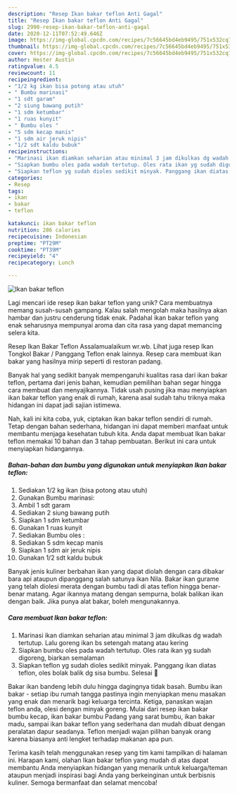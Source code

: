 ```yaml
---
description: "Resep Ikan bakar teflon Anti Gagal"
title: "Resep Ikan bakar teflon Anti Gagal"
slug: 2990-resep-ikan-bakar-teflon-anti-gagal
date: 2020-12-11T07:52:49.646Z
image: https://img-global.cpcdn.com/recipes/7c56645bd4eb9495/751x532cq70/ikan-bakar-teflon-foto-resep-utama.jpg
thumbnail: https://img-global.cpcdn.com/recipes/7c56645bd4eb9495/751x532cq70/ikan-bakar-teflon-foto-resep-utama.jpg
cover: https://img-global.cpcdn.com/recipes/7c56645bd4eb9495/751x532cq70/ikan-bakar-teflon-foto-resep-utama.jpg
author: Hester Austin
ratingvalue: 4.5
reviewcount: 11
recipeingredient:
- "1/2 kg ikan bisa potong atau utuh"
- " Bumbu marinasi"
- "1 sdt garam"
- "2 siung bawang putih"
- "1 sdm ketumbar"
- "1 ruas kunyit"
- " Bumbu oles "
- "5 sdm kecap manis"
- "1 sdm air jeruk nipis"
- "1/2 sdt kaldu bubuk"
recipeinstructions:
- "Marinasi ikan diamkan seharian atau minimal 3 jam dikulkas dg wadah tertutup. Lalu goreng ikan bs setengah matang atau kering"
- "Siapkan bumbu oles pada wadah tertutup. Oles rata ikan yg sudah digoreng, biarkan semalaman"
- "Siapkan teflon yg sudah dioles sedikit minyak. Panggang ikan diatas teflon, oles bolak balik dg sisa bumbu. Selesai 🥰"
categories:
- Resep
tags:
- ikan
- bakar
- teflon

katakunci: ikan bakar teflon 
nutrition: 286 calories
recipecuisine: Indonesian
preptime: "PT29M"
cooktime: "PT39M"
recipeyield: "4"
recipecategory: Lunch

---
```



![Ikan bakar teflon](https://img-global.cpcdn.com/recipes/7c56645bd4eb9495/751x532cq70/ikan-bakar-teflon-foto-resep-utama.jpg)

Lagi mencari ide resep ikan bakar teflon yang unik? Cara membuatnya memang susah-susah gampang. Kalau salah mengolah maka hasilnya akan hambar dan justru cenderung tidak enak. Padahal ikan bakar teflon yang enak seharusnya mempunyai aroma dan cita rasa yang dapat memancing selera kita.

Resep Ikan Bakar Teflon Assalamualaikum wr.wb. Lihat juga resep Ikan Tongkol Bakar / Panggang Teflon enak lainnya. Resep cara membuat ikan bakar yang hasilnya mirip seperti di restoran padang.

Banyak hal yang sedikit banyak mempengaruhi kualitas rasa dari ikan bakar teflon, pertama dari jenis bahan, kemudian pemilihan bahan segar hingga cara membuat dan menyajikannya. Tidak usah pusing jika mau menyiapkan ikan bakar teflon yang enak di rumah, karena asal sudah tahu triknya maka hidangan ini dapat jadi sajian istimewa.


Nah, kali ini kita coba, yuk, ciptakan ikan bakar teflon sendiri di rumah. Tetap dengan bahan sederhana, hidangan ini dapat memberi manfaat untuk membantu menjaga kesehatan tubuh kita. Anda dapat membuat Ikan bakar teflon memakai 10 bahan dan 3 tahap pembuatan. Berikut ini cara untuk menyiapkan hidangannya.

<!--inarticleads1-->

##### Bahan-bahan dan bumbu yang digunakan untuk menyiapkan Ikan bakar teflon:

1. Sediakan 1/2 kg ikan (bisa potong atau utuh)
1. Gunakan  Bumbu marinasi:
1. Ambil 1 sdt garam
1. Sediakan 2 siung bawang putih
1. Siapkan 1 sdm ketumbar
1. Gunakan 1 ruas kunyit
1. Sediakan  Bumbu oles :
1. Sediakan 5 sdm kecap manis
1. Siapkan 1 sdm air jeruk nipis
1. Gunakan 1/2 sdt kaldu bubuk


Banyak jenis kuliner berbahan ikan yang dapat diolah dengan cara dibakar bara api ataupun dipanggang salah satunya ikan Nila. Bakar ikan gurame yang telah diolesi merata dengan bumbu tadi di atas teflon hingga benar-benar matang. Agar ikannya matang dengan sempurna, bolak balikan ikan dengan baik. Jika punya alat bakar, boleh mengunakannya. 

<!--inarticleads2-->

##### Cara membuat Ikan bakar teflon:

1. Marinasi ikan diamkan seharian atau minimal 3 jam dikulkas dg wadah tertutup. Lalu goreng ikan bs setengah matang atau kering
1. Siapkan bumbu oles pada wadah tertutup. Oles rata ikan yg sudah digoreng, biarkan semalaman
1. Siapkan teflon yg sudah dioles sedikit minyak. Panggang ikan diatas teflon, oles bolak balik dg sisa bumbu. Selesai 🥰


Bakar ikan bandeng lebih dulu hingga dagingnya tidak basah. Bumbu ikan bakar - setiap ibu rumah tangga pastinya ingin menyiapkan menu masakan yang enak dan menarik bagi keluarga tercinta. Ketiga, panaskan wajan teflon anda, olesi dengan minyak goreng. Mulai dari resep ikan bakar bumbu kecap, ikan bakar bumbu Padang yang sarat bumbu, ikan bakar madu, sampai ikan bakar teflon yang sederhana dan mudah dibuat dengan peralatan dapur seadanya. Teflon menjadi wajan pilihan banyak orang karena biasanya anti lengket terhadap makanan apa pun. 

Terima kasih telah menggunakan resep yang tim kami tampilkan di halaman ini. Harapan kami, olahan Ikan bakar teflon yang mudah di atas dapat membantu Anda menyiapkan hidangan yang menarik untuk keluarga/teman ataupun menjadi inspirasi bagi Anda yang berkeinginan untuk berbisnis kuliner. Semoga bermanfaat dan selamat mencoba!
